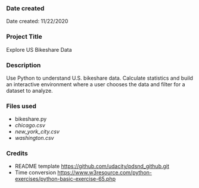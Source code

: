 ### Date created
Date created: 11/22/2020

### Project Title
Explore US Bikeshare Data

### Description
Use Python to understand U.S. bikeshare data. Calculate statistics and build an interactive environment where a user chooses the data and filter for a dataset to analyze.

### Files used
* bikeshare.py
* *chicago.csv*
* *new_york_city.csv*
* *washington.csv*

### Credits
* README template https://github.com/udacity/pdsnd_github.git
* Time conversion https://www.w3resource.com/python-exercises/python-basic-exercise-65.php
